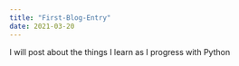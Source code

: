```yaml
---
title: "First-Blog-Entry"
date: 2021-03-20
---
```



I will post about the things I learn as I progress with Python

